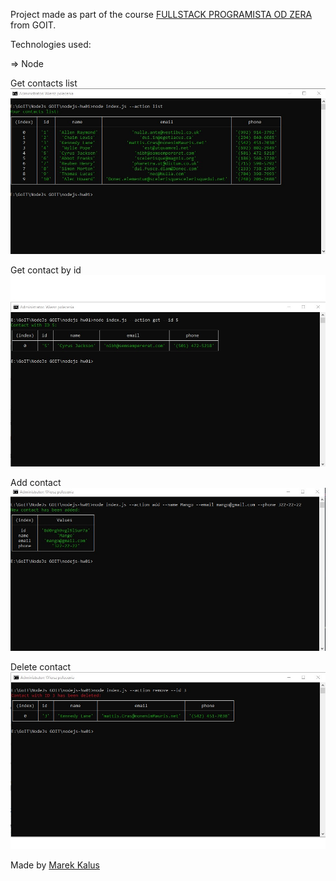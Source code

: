 Project made as part of the course [FULLSTACK PROGRAMISTA OD ZERA](https://goit.global/pl/courses/fullstackonline/?utm_source=main-site) from GOIT.

Technologies used:

=> Node


Get contacts list
![Contacts List ](/screenshots/list.jpg "Contacts List")

Get contact by id
![getByID ](/screenshots/contactById.jpg "Contact by id")

Add contact
![Add contact](/screenshots/add.jpg "Add contact")

Delete contact
![Delete contact](/screenshots/delete.jpg "Delete contact")


Made by [Marek Kalus](www.linkedin.com/in/marek-kalus-61a240247)
